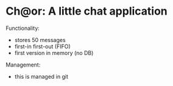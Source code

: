 Ch@or: A little chat application
=======

Functionality:
* stores 50 messages
* first-in first-out (FIFO)
* first version in memory (no DB)

Management:
* this is managed in git
